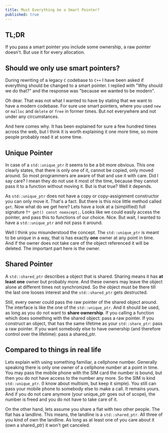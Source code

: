 ```yaml
---
title: Must Everything be a Smart Pointer?
published: true
---
```


## [](#when-no-to-use)TL;DR

If you pass a smart pointer you include some ownership, a raw pointer doesn't. But use it for every allocation.

## [](#only-smart-pointer)Should we only use smart pointers?

During rewriting of a legacy `C` codebase to `C++` I have been asked if everything should be changed to a smart pointer. I replied with "Why should we do that?" and the response was "because we wanted to be modern". 

Oh dear. That was not what I wanted to have by stating that we want to have a modern codebase. For sure use smart pointers, where you used `new` or `malloc` and `delete` or `free` in former times. But not everywhere and not under any circumstances.

And here comes why. It has been explained for sure a few hundred times across the web, but I think it is worth explaining it one more time, so more people probably read it at some time.

## [](#unique)Unique Pointer

In case of a `std::unique_ptr` it seems to be a bit more obvious. This one clearly states, that there is only one of it, cannot be copied, only moved around. So most programmers are aware of that and use it with care. Did I say care? I mean they do not use it most of the time, because they cannot pass it to a function without moving it. But is that true? Well it depends.

As `std::unique_ptr` does not have a copy or copy-assignment constructor you can only move it. That's a fact. But there is this nice little method called `get`. Now what do we get here? Lets have a look at a (simplified) full signature `T* get() const noexcept;`. Looks like we could easily access the pointer, and pass this to functions of our choice. Nice. But wait, I wanted to have a `std::unique_ptr` and not pass it around. 

Well I think you misunderstood the concept. The `std::unique_ptr` is meant to be unique in a way, that is has exactly **one** owner at any point in time. And if the owner does not take care of the object referenced it will be deleted. The important part here is the owner. 

## [](#unique)Shared Pointer

A `std::shared_ptr` describes a object that is shared. Sharing means it has **at least one** owner but probably more. And these owners may leave the object alone at different times not synchronized. So the object must be there till the last one looses interest and the `std::shared_ptr` gets destructed.

Still, every owner could pass the raw pointer of the shared object around. The interface is like the one of the `std::unique_ptr`. And it should be used, as long as you do not want to **share ownership**. If you calling a function which does something with the shared object: pass a raw pointer. If you construct an object, that has the same lifetime as your `std::share_ptr`: pass a raw pointer. If you want somebody else to have ownership (and therefore control over the lifetime): pass a shared_ptr.


 
## [](#example)Compared to things in real life

Lets explain with using something familiar, a cellphone number. Generally speaking there is only one owner of a cellphone number at a point in time. You may pass the mobile phone with the SIM card the number is bound, but then you do not have access to the number any more. So the SIM is kind `std::unique_ptr`. (I know about multisim, but keep it simple). You still can pass your mobile phone to somebody else to make a call. It remains yours. And if you do not care anymore (your unique_ptr goes out of scope), the number is freed and you do not have to take care of it.

On the other hand, lets assume you share a flat with two other people. The flat has a landline. This means, the landline is a `std::shared_ptr`. All three of you kind of own the landline. As long as at least one of you care about it (own a shared_ptr) it won't get canceled.

